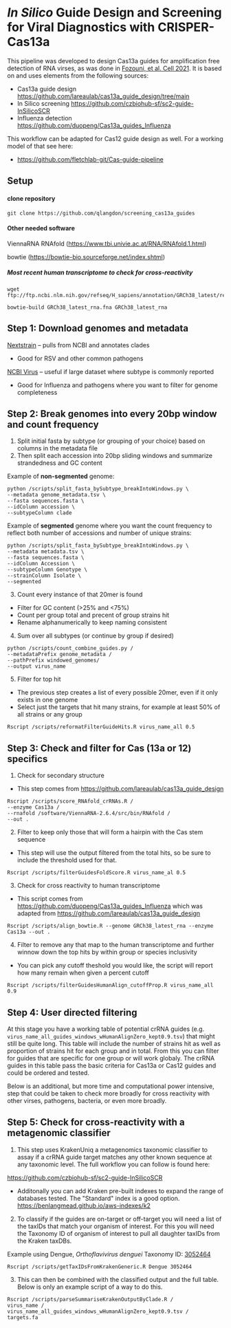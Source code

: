 # *In Silico* Guide Design and Screening for Viral Diagnostics with CRISPER-Cas13a

This pipeline was developed to design Cas13a guides for amplification free detection of RNA virses, as was done in [Fozouni, et al. Cell 2021](https://doi.org/10.1016/j.cell.2020.12.001). It is based on and uses elements from the following sources:

- Cas13a guide design https://github.com/lareaulab/cas13a_guide_design/tree/main
- In Silico screening https://github.com/czbiohub-sf/sc2-guide-InSilicoSCR
- Influenza detection https://github.com/duopeng/Cas13a_guides_Influenza

This workflow can be adapted for Cas12 guide design as well. For a working model of that see here:

- https://github.com/fletchlab-git/Cas-guide-pipeline

## Setup

#### clone repository
```shell
git clone https://github.com/qlangdon/screening_cas13a_guides
```

#### Other needed software

ViennaRNA RNAfold (https://www.tbi.univie.ac.at/RNA/RNAfold.1.html)

bowtie (https://bowtie-bio.sourceforge.net/index.shtml)

##### Most recent human transcriptome to check for cross-reactivity
```
wget ftp://ftp.ncbi.nlm.nih.gov/refseq/H_sapiens/annotation/GRCh38_latest/refseq_identifiers/GRCh38_latest_rna.fna.gz

bowtie-build GRCh38_latest_rna.fna GRCh38_latest_rna
```


## Step 1: Download genomes and metadata

[Nextstrain](https://nextstrain.org/) – pulls from NCBI and annotates clades
- Good for RSV and other common pathogens

[NCBI Virus](https://www.ncbi.nlm.nih.gov/labs/virus/vssi/#/find-data/virus) – useful if large dataset where subtype is commonly reported
- Good for Influenza and pathogens where you want to filter for genome completeness

## Step 2: Break genomes into every 20bp window and count frequency

1. Split initial fasta by subtype (or grouping of your choice) based on columns in the metadata file
2. Then split each accession into 20bp sliding windows and summarize strandedness and GC content

Example of **non-segmented** genome:
```shell
python /scripts/split_fasta_bySubtype_breakIntoWindows.py \
--metadata genome_metadata.tsv \
--fasta sequences.fasta \
--idColumn accession \
--subtypeColumn clade
```

Example of **segmented** genome where you want the count frequency to reflect both number of accessions and number of unique strains:
```shell
python /scripts/split_fasta_bySubtype_breakIntoWindows.py \
--metadata metadata.tsv \
--fasta sequences.fasta \
--idColumn Accession \
--subtypeColumn Genotype \
--strainColumn Isolate \
--segmented
```

3. Count every instance of that 20mer is found
- Filter for GC content (>25% and <75%)
- Count per group total and precent of group strains hit
- Rename alphanumerically to keep naming consistent

4. Sum over all subtypes (or continue by group if desired)
```shell
python /scripts/count_combine_guides.py /
--metadataPrefix genome_metadata /
--pathPrefix windowed_genomes/ 
--output virus_name
```

5. Filter for top hit
- The previous step creates a list of every possible 20mer, even if it only exists in one genome
- Select just the targets that hit many strains, for example at least 50% of all strains or any group
```shell
Rscript /scripts/reformatFilterGuideHits.R virus_name_all 0.5
```

## Step 3: Check and filter for Cas (13a or 12) specifics 

1. Check for secondary structure
- This step comes from https://github.com/lareaulab/cas13a_guide_design 

```
Rscript /scripts/score_RNAfold_crRNAs.R /
--enzyme Cas13a /
--rnafold /software/ViennaRNA-2.6.4/src/bin/RNAfold /
--out .
```

2. Filter to keep only those that will form a hairpin with the Cas stem sequence
- This step will use the output filtered from the total hits, so be sure to include the threshold used for that.
```
Rscript /scripts/filterGuidesFoldScore.R virus_name_al 0.5
```

3. Check for cross reactivity to human transcriptome
- This script comes from https://github.com/duopeng/Cas13a_guides_Influenza which was adapted from https://github.com/lareaulab/cas13a_guide_design
```
Rscript /scripts/align_bowtie.R --genome GRCh38_latest_rna --enzyme Cas13a --out .
```

4. Filter to remove any that map to the human transcriptome and further winnow down the top hits by within group or species inclusivity
- You can pick any cutoff theshold you would like, the script will report how many remain when given a percent cutoff
```
Rscript /scripts/filterGuidesHumanAlign_cutoffProp.R virus_name_all 0.9
```

## Step 4: User directed filtering

At this stage you have a working table  of potential crRNA guides (e.g. `virus_name_all_guides_windows_wHumanAlignZero_kept0.9.tsv`) that might still be quite long. This table will include the number of strains hit as well as proportion of strains hit for each group and in total. From this you can filter for guides that are specific for one group or will work globaly. The crRNA guides in this table pass the basic criteria for Cas13a or Cas12 guides and could be ordered and tested. 

Below is an additional, but more time and computational power intensive, step that could be taken to check more broadly for cross reactivity with other virses, pathogens, bacteria, or even more broadly. 

## Step 5: Check for cross-reactivity with a metagenomic classifier

1. This step uses KrakenUniq a metagenomics taxonomic classifier to assay if a crRNA guide target matches any other known sequence at any taxonomic level. The full workflow you can follow is found here:

https://github.com/czbiohub-sf/sc2-guide-InSilicoSCR

- Additonally you can add Kraken pre-built indexes to expand the range of databases tested. The "Standard" index is a good option. 
https://benlangmead.github.io/aws-indexes/k2

2. To classify if the guides are on-target or off-target you will need a list of the taxIDs that match your organism of interest. For this you will need the Taxonomy ID of  organism of interest to pull all daughter taxIDs from the Kraken taxDBs.
 
Example using Dengue, *Orthoflavivirus denguei* Taxonomy ID: [3052464](https://www.ncbi.nlm.nih.gov/Taxonomy/Browser/wwwtax.cgi?mode=Info&id=3052464&lvl=3&lin=f&keep=1&srchmode=1&unlock)
```
Rscript /scripts/getTaxIDsFromKrakenGeneric.R Dengue 3052464
```

3. This can then be combined with the classified output and the full table. Below is only an example script of a way to do this.
```
Rscript /scripts/parseSummariseKrakenOutputByClade.R /
virus_name /
virus_name_all_guides_windows_wHumanAlignZero_kept0.9.tsv /
targets.fa
```















